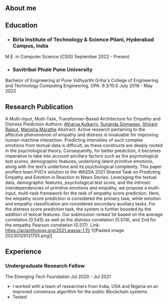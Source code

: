 
## About me

## Education

- ### Birla Institute of Technology & Science Pilani, Hyderabad Campus, India
M.E. in Computer Science (CSIS)
September 2022 - Present

- ### Savitribai Phule Pune University
Bachelor of Engineering at Pune Vidhyarthi Griha's College of Engineering and Technology
Computing Engineering, GPA: 9.3/10.0
July 2018 - May 2022


## Research Publication

A Multi-Input, Multi-Task, Transformer-Based Architecture for Empathy and Distress Prediction
Authors: [Atharva Kulkarni](https://aclanthology.org/people/a/atharva-kulkarni/), [Sunanda Somwase](https://aclanthology.org/people/s/sunanda-somwase/), [Shivam Rajput](https://aclanthology.org/people/s/shivam-rajput/), [Manisha Marathe](https://aclanthology.org/people/m/manisha-marathe/)
Abstract: Active research pertaining to the affective phenomenon of empathy and distress is invaluable for improving human-machine interaction. Predicting intensities of such complex emotions from textual data is difficult, as these constructs are deeply rooted in the psychological theory. Consequently, for better prediction, it becomes imperative to take into account ancillary factors such as the psychological test scores, demographic features, underlying latent primitive emotions, along with the text’s undertone and its psychological complexity. This paper proffers team PVG’s solution to the WASSA 2021 Shared Task on Predicting Empathy and Emotion in Reaction to News Stories. Leveraging the textual data, demographic features, psychological test score, and the intrinsic interdependencies of primitive emotions and empathy, we propose a multi-input, multi-task framework for the task of empathy score prediction. Here, the empathy score prediction is considered the primary task, while emotion and empathy classification are considered secondary auxiliary tasks. For the distress score prediction task, the system is further boosted by the addition of lexical features. Our submission ranked 1st based on the average correlation (0.545) as well as the distress correlation (0.574), and 2nd for the empathy Pearson correlation (0.517).
Link: https://aclanthology.org/2021.wassa-1.11/
![[Pasted image 20230129131755.png]]

## Experience

### Undergraduate Research Fellow
The Emerging Tech Foundation 
Jul 2020 - Jul 2021
- I worked with a team of researchers from India, USA and Nigeria on an improved consensus algorithm for the public Blockchain systems.
- Tested

